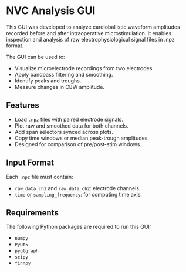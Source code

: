 # NVC Analysis GUI
This GUI was developed to analyze cardioballistic waveform amplitudes recorded before and after intraoperative microstimulation. It enables inspection and analysis of raw electrophysiological signal files in .npz format.

The GUI can be used to:
- Visualize microelectrode recordings from two electrodes.
- Apply bandpass filtering and smoothing.
- Identify peaks and troughs.
- Measure changes in CBW amplitude.

## Features
- Load `.npz` files with paired electrode signals.
- Plot raw and smoothed data for both channels.
- Add span selectors synced across plots.
- Copy time windows or median peak-trough amplitudes.
- Designed for comparison of pre/post-stim windows.

## Input Format
Each `.npz` file must contain:
- `raw_data_ch1` and `raw_data_ch2`: electrode channels.
- `time` or `sampling_frequency`: for computing time axis.

## Requirements
The following Python packages are required to run this GUI:
- `numpy`
- `PyQt5`
- `pyqtgraph`
- `scipy`
- `finnpy`
